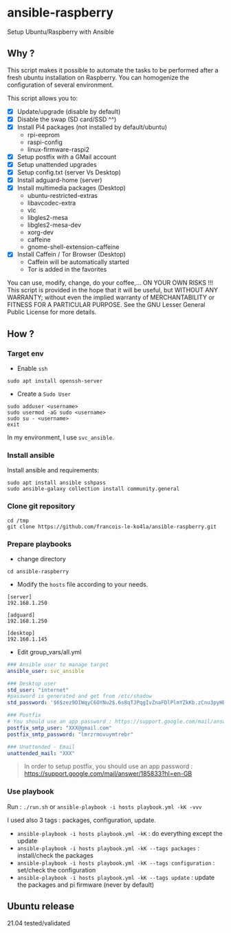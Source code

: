 # ansible-raspberry

Setup Ubuntu/Raspberry with Ansible

## Why ?
This script makes it possible to automate the tasks to be performed after a fresh ubuntu installation on Raspberry. You can homogenize the configuration of several environment.

This script allows you to:
- [x] Update/upgrade (disable by default)
- [x] Disable the swap (SD card/SSD ^^)
- [x] Install Pi4 packages (not installed by default/ubuntu)
  - rpi-eeprom
  - raspi-config
  - linux-firmware-raspi2
- [x] Setup postfix with a GMail account
- [x] Setup unattended upgrades
- [x] Setup config.txt (server Vs Desktop)
- [x] Install adguard-home (server)
- [x] Install multimedia packages (Desktop)
  - ubuntu-restricted-extras
  - libavcodec-extra
  - vlc
  - libgles2-mesa
  - libgles2-mesa-dev
  - xorg-dev
  - caffeine
  - gnome-shell-extension-caffeine
- [x] Install Caffein / Tor Browser (Desktop)
  - Caffein will be automatically started
  - Tor is added in the favorites

You can use, modify, change, do your coffee,... ON YOUR OWN RISKS !!!
This script is provided in the hope that it will be useful,
but WITHOUT ANY WARRANTY; without even the implied warranty of
MERCHANTABILITY or FITNESS FOR A PARTICULAR PURPOSE.  See the GNU
Lesser General Public License for more details.

## How ?
### Target env

- Enable `ssh`
```console
sudo apt install openssh-server
```
- Create a `Sudo User`
```console
sudo adduser <username>
sudo usermod -aG sudo <username>
sudo su - <username>
exit
```
In my environment, I use `svc_ansible`.

### Install ansible
Install ansible and requirements:
```console
sudo apt install ansible sshpass
sudo ansible-galaxy collection install community.general
```
### Clone git repository

```console
cd /tmp
git clone https://github.com/francois-le-ko4la/ansible-raspberry.git
```
### Prepare playbooks

- change directory
```console
cd ansible-raspberry
```
- Modify the `hosts` file according to your needs.
```dosini
[server]
192.168.1.250

[adguard]
192.168.1.250

[desktop]
192.168.1.145
```
- Edit group_vars/all.yml
```yaml
### Ansible user to manage target
ansible_user: svc_ansible

### Desktop user
std_user: "internet"
#password is generated and get from /etc/shadow
std_password: '$6$zez9DIWqyC6OYNu2$.6s8qTJPqgIvZnaFDlPlmYZkKb.zCnu3pyHDhShIxR.w3xQbXTTVTAyZ3ysDtag9ahMX8NZG7y.JU4wkqyxPx0'

### Postfix
# You should use an app password : https://support.google.com/mail/answer/185833?hl=en-GB
postfix_smtp_user: "XXX@gmail.com"
postfix_smtp_password: "lmrzrmovuymtrebr"

### Unattended - Email
unattended_mail: "XXX"
```
> In order to setup postfix, you should use an app password : https://support.google.com/mail/answer/185833?hl=en-GB

### Use playbook

Run : `./run.sh` or `ansible-playbook -i hosts playbook.yml -kK -vvv`

I used also 3 tags : packages, configuration, update.
- `ansible-playbook -i hosts playbook.yml -kK` : do everything except the update
- `ansible-playbook -i hosts playbook.yml -kK --tags packages` : install/check the packages
- `ansible-playbook -i hosts playbook.yml -kK --tags configuration` : set/check the configuration
- `ansible-playbook -i hosts playbook.yml -kK --tags update` : update the packages and pi firmware (never by default)

## Ubuntu release
21.04 tested/validated
